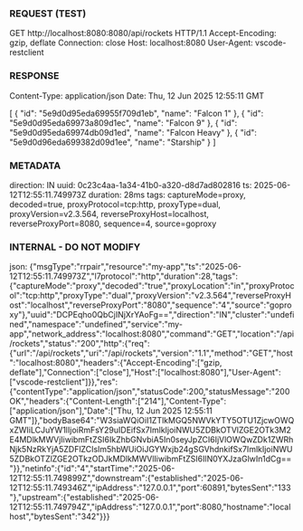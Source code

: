 ### REQUEST (TEST) ###
GET http://localhost:8080:8080/api/rockets HTTP/1.1
Accept-Encoding: gzip\, deflate
Connection: close
Host: localhost:8080
User-Agent: vscode-restclient


### RESPONSE ###
Content-Type: application/json
Date: Thu\, 12 Jun 2025 12:55:11 GMT

[
  {
    "id": "5e9d0d95eda69955f709d1eb",
    "name": "Falcon 1"
  },
  {
    "id": "5e9d0d95eda69973a809d1ec",
    "name": "Falcon 9"
  },
  {
    "id": "5e9d0d95eda69974db09d1ed",
    "name": "Falcon Heavy"
  },
  {
    "id": "5e9d0d96eda699382d09d1ee",
    "name": "Starship"
  }
]


### METADATA ###
direction: IN
uuid: 0c23c4aa-1a34-41b0-a320-d8d7ad802816
ts: 2025-06-12T12:55:11.749973Z
duration: 28ms
tags: captureMode=proxy, decoded=true, proxyProtocol=tcp:http, proxyType=dual, proxyVersion=v2.3.564, reverseProxyHost=localhost, reverseProxyPort=8080, sequence=4, source=goproxy

### INTERNAL - DO NOT MODIFY ###
json: {"msgType":"rrpair","resource":"my-app","ts":"2025-06-12T12:55:11.749973Z","l7protocol":"http","duration":28,"tags":{"captureMode":"proxy","decoded":"true","proxyLocation":"in","proxyProtocol":"tcp:http","proxyType":"dual","proxyVersion":"v2.3.564","reverseProxyHost":"localhost","reverseProxyPort":"8080","sequence":"4","source":"goproxy"},"uuid":"DCPEqho0QbCjINjXrYAoFg==","direction":"IN","cluster":"undefined","namespace":"undefined","service":"my-app","network_address":"localhost:8080","command":"GET","location":"/api/rockets","status":"200","http":{"req":{"url":"/api/rockets","uri":"/api/rockets","version":"1.1","method":"GET","host":"localhost:8080","headers":{"Accept-Encoding":["gzip, deflate"],"Connection":["close"],"Host":["localhost:8080"],"User-Agent":["vscode-restclient"]}},"res":{"contentType":"application/json","statusCode":200,"statusMessage":"200 OK","headers":{"Content-Length":["214"],"Content-Type":["application/json"],"Date":["Thu, 12 Jun 2025 12:55:11 GMT"]},"bodyBase64":"W3siaWQiOiI1ZTlkMGQ5NWVkYTY5OTU1ZjcwOWQxZWIiLCJuYW1lIjoiRmFsY29uIDEifSx7ImlkIjoiNWU5ZDBkOTVlZGE2OTk3M2E4MDlkMWVjIiwibmFtZSI6IkZhbGNvbiA5In0seyJpZCI6IjVlOWQwZDk1ZWRhNjk5NzRkYjA5ZDFlZCIsIm5hbWUiOiJGYWxjb24gSGVhdnkifSx7ImlkIjoiNWU5ZDBkOTZlZGE2OTkzODJkMDlkMWVlIiwibmFtZSI6IlN0YXJzaGlwIn1dCg=="}},"netinfo":{"id":"4","startTime":"2025-06-12T12:55:11.749899Z","downstream":{"established":"2025-06-12T12:55:11.749346Z","ipAddress":"127.0.0.1","port":60891,"bytesSent":"133"},"upstream":{"established":"2025-06-12T12:55:11.749794Z","ipAddress":"127.0.0.1","port":8080,"hostname":"localhost","bytesSent":"342"}}}
